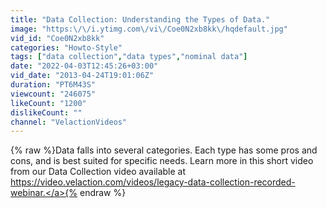 ```yaml
---
title: "Data Collection: Understanding the Types of Data."
image: "https:\/\/i.ytimg.com\/vi\/Coe0N2xb8kk\/hqdefault.jpg"
vid_id: "Coe0N2xb8kk"
categories: "Howto-Style"
tags: ["data collection","data types","nominal data"]
date: "2022-04-03T12:45:26+03:00"
vid_date: "2013-04-24T19:01:06Z"
duration: "PT6M43S"
viewcount: "246075"
likeCount: "1200"
dislikeCount: ""
channel: "VelactionVideos"
---
```

{% raw %}Data falls into several categories. Each type has some pros and cons, and is best suited for specific needs. Learn more in this short video from our Data Collection video available at <a rel="nofollow" target="blank" href="https://video.velaction.com/videos/legacy-data-collection-recorded-webinar.">https://video.velaction.com/videos/legacy-data-collection-recorded-webinar.</a>{% endraw %}
